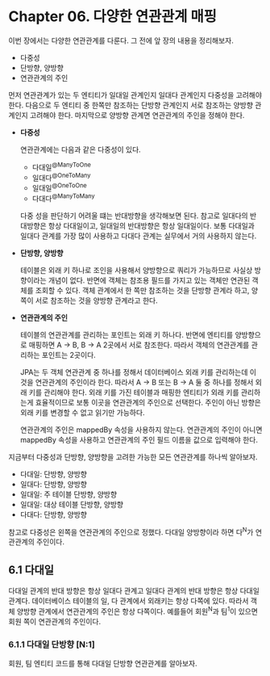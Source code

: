 # Chapter 06. 다양한 연관관계 매핑

이번 장에서는 다양한 연관관계를 다룬다. 그 전에 앞 장의 내용을 정리해보자.

- 다중성
- 단방향, 양방향
- 연관관계의 주인



먼저 연관관계가 있는 두 엔티티가 일대일 관계인지 일대다 관계인지 다중성을 고려해야 한다.
다음으로 두 엔티티 중 한쪽만 참조하는 단방향 관계인지 서로 참조하는 양방향 관계인지 고려해야 한다.
마지막으로 양방향 관계면 연관관계의 주인을 정해야 한다.

- **다중성**

  연관관계에는 다음과 같은 다중성이 있다.

  - 다대일<sup>@ManyToOne</sup>
  - 일대다<sup>@OneToMany</sup>
  - 일대일<sup>@OneToOne</sup>
  - 다대다<sup>@ManyToMany</sup>

  다중 성을 판단하기 어려울 떄는 반대방향을 생각해보면 된다. 참고로 일대다의 반대방향은 항상 다대일이고,
  일대일의 반대방향은 항상 일대일이다.
  보통 다대일과 일대다 관계를 가장 많이 사용하고 다대다 관계는 실무에서 거의 사용하지 않는다.

- **단방향, 양방향**

  테이블은 외래 키 하나로 조인을 사용해서 양방향으로 쿼리가 가능하므로 사실상 방향이라는 개념이 없다.
  반면에 객체는 참조용 필드를 가지고 있는 객체만 연관된 객체를 조회할 수 있다.
  객체 관계에서 한 쪽만 참조하는 것을 단방향 관계라 하고, 양쪽이 서로 참조하는 것을 양방향 관계라고 한다.

- **연관관계의 주인**

  테이블의 연관관계를 관리하는 포인트는 외래 키 하나다. 반면에 엔티티를 양방향으로 매핑하면 A → B, B → A 2곳에서
  서로 참조한다. 따라서 객체의 연관관계를 관리하는 포인트는 2곳이다.

  JPA는 두 객체 연관관계 중 하나를 정해서 데이터베이스 외래 키를 관리하는데 이것을 연관관계의 주인이라 한다.
  따라서 A → B 또는 B → A 둘 중 하나를 정해서 외래 키를 관리해야 한다.
  외래 키를 가진 테이블과 매핑한 엔티티가 외래 키를 관리하는게 효율적이므로 보통 이곳을 연관관계의 주인으로 선택한다.
  주인이 아닌 방향은 외래 키를 변경할 수 없고 읽기만 가능하다.

  연관관계의 주인은 mappedBy 속성을 사용하지 않는다. 연관관계의 주인이 아니면 mappedBy 속성을 사용하고
  연관관계의 주인 필드 이름을 값으로 입력해야 한다.



지금부터 다중성과 단방향, 양방향을 고려한 가능한 모든 연관관계를 하나씩 알아보자.

- 다대일: 단방향, 양방향
- 일대다: 단방향, 양방향
- 일대일: 주 테이블 단방향, 양방향
- 일대일: 대상 테이블 단방향, 양방향
- 다대다: 단방향, 양방향

참고로 다중성은 왼쪽을 연관관계의 주인으로 정했다. 다대일 양방향이라 하면 다<sup>N</sup>가 연관관계의 주인이다.



## 6.1 다대일

다대일 관계의 반대 방향은 항상 일대다 관계고 일대다 관계의 반대 방향은 항상 다대일 관계다.
데이터베이스 테이블의 일, 다 관계에서 외래키는 항상 다쪽에 있다. 따라서 객체 양방향 관계에서 연관관계의 주인은 항상
다쪽이다. 예를들어 회원<sup>N</sup>과 팀<sup>1</sup>이 있으면 회원 쪽이 연관관계의 주인이다.



### 6.1.1 다대일 단방향 [N:1]

회원, 팀 엔티티 코드를 통해 다대일 단방향 연관관계를 알아보자.



